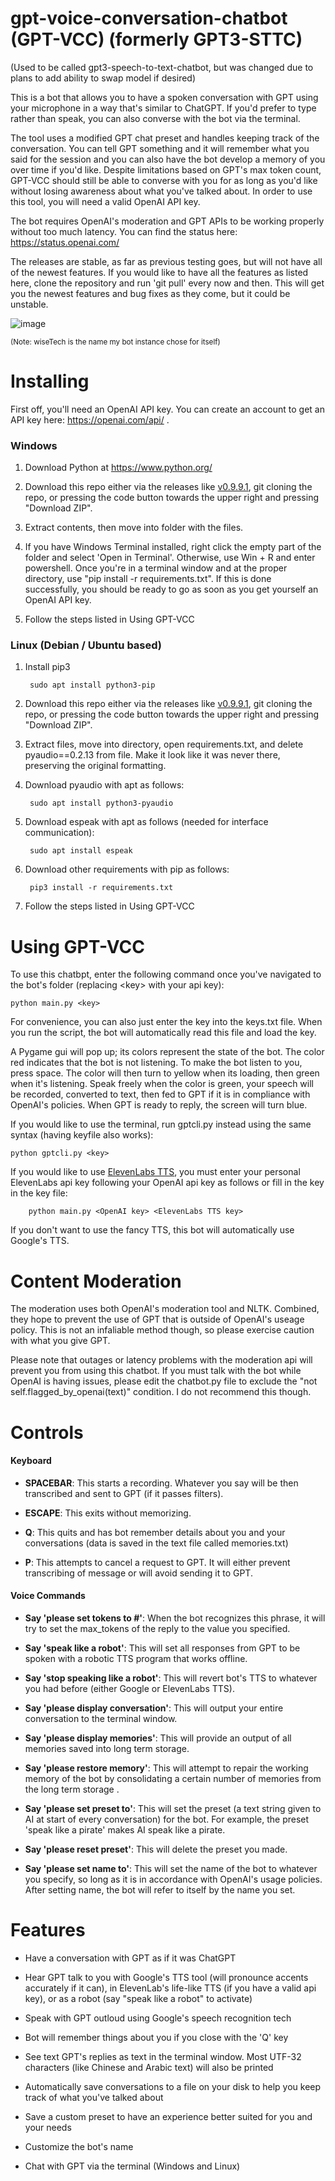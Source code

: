 # gpt-voice-conversation-chatbot (GPT-VCC) (formerly GPT3-STTC)

(Used to be called gpt3-speech-to-text-chatbot, but was changed due to plans to add ability to swap model if desired)

This is a bot that allows you to have a spoken conversation with GPT using your microphone in a way that's similar to ChatGPT. If you'd prefer to type rather than speak, you can also converse with the bot via the terminal.

The tool uses a modified GPT chat preset and handles keeping track of the conversation. You can tell GPT something and it will remember what you said for the session and you can also have the bot develop a memory of you over time if you'd like. Despite limitations based on GPT's max token count, GPT-VCC should still be able to converse with you for as long as you'd like without losing awareness about what you've talked about. In order to use this tool, you will need a valid OpenAI API key.

The bot requires OpenAI's moderation and GPT APIs to be working properly without too much latency. You can find the status here: https://status.openai.com/

The releases are stable, as far as previous testing goes, but will not have all of the newest features. If you would like to have all the features as listed here, clone the repository and run 'git pull' every now and then. This will get you the newest features and bug fixes as they come, but it could be unstable. 

![_image_](https://github.com/Adri6336/gpt3-speech-to-text-chatbot/blob/main/bot.jpeg)

<sup>(Note: wiseTech is the name my bot instance chose for itself)</sup>

# Installing

First off, you'll need an OpenAI API key. You can create an account to get an API key here: https://openai.com/api/ .

### Windows

1. Download Python at https://www.python.org/

2. Download this repo either via the releases like [v0.9.9.1](https://github.com/Adri6336/gpt3-speech-to-text-chatbot/archive/refs/tags/v0.9.9.1.zip), git cloning the repo, or pressing the code button towards the upper right and pressing "Download ZIP".

3. Extract contents, then move into folder with the files.

4. If you have Windows Terminal installed, right click the empty part of the folder and select 'Open in Terminal'. Otherwise, use Win + R and enter powershell. Once you're in a terminal window and at the proper directory, use "pip install -r requirements.txt". If this is done successfully, you should be ready to go as soon as you get yourself an OpenAI API key.

5. Follow the steps listed in Using GPT-VCC


### Linux (Debian / Ubuntu based)

1. Install pip3

        sudo apt install python3-pip
        
2. Download this repo either via the releases like [v0.9.9.1](https://github.com/Adri6336/gpt3-speech-to-text-chatbot/archive/refs/tags/v0.9.9.1.zip), git cloning the repo, or pressing the code button towards the upper right and pressing "Download ZIP".

3. Extract files, move into directory, open requirements.txt, and delete pyaudio==0.2.13 from file. Make it look like it was never there, preserving the original formatting.

4. Download pyaudio with apt as follows:

        sudo apt install python3-pyaudio
        
5. Download espeak with apt as follows (needed for interface communication):

        sudo apt install espeak
        
6. Download other requirements with pip as follows:

        pip3 install -r requirements.txt
        
7. Follow the steps listed in Using GPT-VCC


# Using GPT-VCC

To use this chatbpt, enter the following command once you've navigated to the bot's folder (replacing \<key\> with your api key):

    python main.py <key>
    
For convenience, you can also just enter the key into the keys.txt file. When you run the script, the bot will automatically read this file and load the key.

A Pygame gui will pop up; its colors represent the state of the bot. The color red indicates that the bot is not listening. To make the bot listen to you, press space. The color will then turn to yellow when its loading, then green when it's listening. Speak freely when the color is green, your speech will be recorded, converted to text, then fed to GPT if it is in compliance with OpenAI's policies. When GPT is ready to reply, the screen will turn blue.

If you would like to use the terminal, run gptcli.py instead using the same syntax (having keyfile also works):

    python gptcli.py <key>

If you would like to use [ElevenLabs TTS](https://beta.elevenlabs.io/speech-synthesis), you must enter your personal ElevenLabs api key following your OpenAI api key as follows or fill in the key in the key file:

        python main.py <OpenAI key> <ElevenLabs TTS key>

If you don't want to use the fancy TTS, this bot will automatically use Google's TTS.

# Content Moderation

The moderation uses both OpenAI's moderation tool and NLTK. Combined, they hope to prevent the use of GPT that is outside of OpenAI's useage policy. This is not an infaliable method though, so please exercise caution with what you give GPT.

Please note that outages or latency problems with the moderation api will prevent you from using this chatbot. If you must talk with the bot while OpenAI is having issues, please edit the chatbot.py file to exclude the "not self.flagged_by_openai(text)" condition. I do not recommend this though.


# Controls

#### Keyboard

- **SPACEBAR**: This starts a recording. Whatever you say will be then transcribed and sent to GPT (if it passes filters).

- **ESCAPE**: This exits without memorizing.

- **Q**: This quits and has bot remember details about you and your conversations (data is saved in the text file called memories.txt)

- **P**: This attempts to cancel a request to GPT. It will either prevent transcribing of message or will avoid sending it to GPT.

#### Voice Commands

- **Say 'please set tokens to #'**: When the bot recognizes this phrase, it will try to set the max_tokens of the reply to the value you specified.

- **Say 'speak like a robot'**: This will set all responses from GPT to be spoken with a robotic TTS program that works offline.

- **Say 'stop speaking like a robot'**: This will revert bot's TTS to whatever you had before (either Google or ElevenLabs TTS).

- **Say 'please display conversation'**: This will output your entire conversation to the terminal window.

- **Say 'please display memories'**: This will provide an output of all memories saved into long term storage.

- **Say 'please restore memory'**: This will attempt to repair the working memory of the bot by consolidating a certain number of memories from the long term storage .

- **Say 'please set preset to'**: This will set the preset (a text string given to AI at start of every conversation) for the bot. For example, the preset 'speak like a pirate' makes AI speak like a pirate.

- **Say 'please reset preset'**: This will delete the preset you made.

- **Say 'please set name to'**: This will set the name of the bot to whatever you specify, so long as it is in accordance with OpenAI's usage policies. After setting name, the bot will refer to itself by the name you set.


# Features

- Have a conversation with GPT as if it was ChatGPT

- Hear GPT talk to you with Google's TTS tool (will pronounce accents accurately if it can), in ElevenLab's life-like TTS (if you have a valid api key), or as a robot (say "speak like a robot" to activate)

- Speak with GPT outloud using Google's speech recognition tech  

- Bot will remember things about you if you close with the 'Q' key

- See text GPT's replies as text in the terminal window. Most UTF-32 characters (like Chinese and Arabic text) will also be printed

- Automatically save conversations to a file on your disk to help you keep track of what you've talked about 

- Save a custom preset to have an experience better suited for you and your needs

- Customize the bot's name

- Chat with GPT via the terminal (Windows and Linux)

